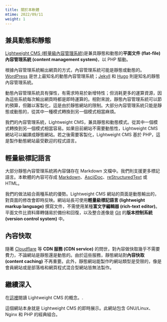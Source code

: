```yaml
---
title: 關於本軟體
mtime: 2022/09/11
weight: 1
---
```


## 兼具動態和靜態

[Lightweight CMS (輕量級內容管理系統)](https://github.com/cwchentw/lightweight-cms)是兼具靜態和動態的**平面文件 (flat-file)** **內容管理系統 (content management system)**，以 PHP 驅動。

根據內容管理系統輸出網頁的方式，內容管理系統可能是靜態或動態的。[WordPress](https://wordpress.org/) 是世上最知名的動態內容管理系統；[Jekyll](https://jekyllrb.com/) 和 [Hugo](https://gohugo.io/) 則是知名的靜態內容管理系統。

動態內容管理系統具有彈性，有需求時易於新增特性；但消耗更多的運算資源，因為這些系統每次輸出網頁時都是即時運算的。相對來說，靜態內容管理系統可以節約預算，但難以客製化，這是由於靜態網站的限制。大部分內容管理系統只能是靜態或動態的，從其中一種模式轉換到另一個模式相當麻煩。

我們的內容管理系統，Lightweight CMS，兼具靜態和動態模式。從其中一個模式轉換到另一個模式相當容易。如果目前網站不需要動態性，Lightweight CMS 網站可以編譯成靜態網站。若之後需要客製化，Lightweight CMS 基於 PHP，這是製作動態網站最受歡迎的程式語言。 

## 輕量級標記語言

大部分靜態內容管理系統將內容儲存在 Markdown 文檔中。我們則支援更多標記語言。本軟體的內容可存成 [Markdown](https://github.github.com/gfm/)、[AsciiDoc](https://asciidoc.org/)、[reStructuredText](https://docutils.sourceforge.io/rst.html) 或 HTML。

我們的做法結合兩種系統的優勢。Lightweight CMS 網站的頁面是動態輸出的，對頁面的修改會即時反映。網站站長可使用**輕量級標記語言 (lightweight markup language)** 撰寫文件，不需使用某種**富文字編輯器 (rich-text editor)**。平面文件比資料庫轉儲易於備份和回復，以及整合進像是 [Git](https://git-scm.com/) 的**版本控制系統 (version control system)** 中。

## 內容快取

隨著 [Cloudflare](https://www.cloudflare.com/) 等 **CDN 服務 (CDN service)** 的問世，對內容做快取幾乎不需要費力，不論網站是靜態還是動態的。由於這些服務，靜態網站對**內容快取 (content caching)** 不再重要。此外，靜態網站能製作旳網站類型是受限的，像是會員網站或是部落格和網頁程式混合型網站皆無法製作。

## 繼續深入

在[這裡](/reference/concept/)閱讀 Lightweight CMS 的概念。.

這個網站本身就是 Lightweight CMS 的即時展示。此網站包含 GNU/Linux、Nginx 和 PHP 的經典組合。
